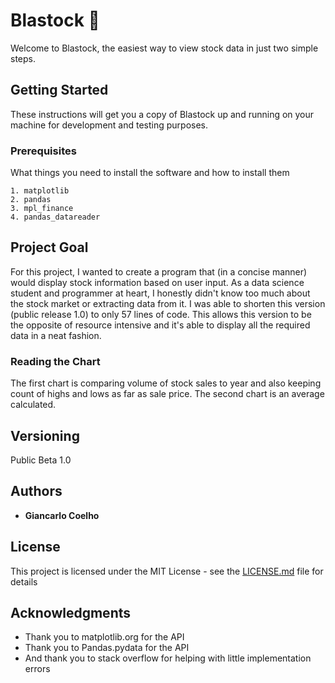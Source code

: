 # Blastock 🚀

Welcome to Blastock, the easiest way to view stock data in just two simple steps.

## Getting Started

These instructions will get you a copy of Blastock up and running on your machine for development and testing purposes.

### Prerequisites

What things you need to install the software and how to install them

```
1. matplotlib
2. pandas
3. mpl_finance
4. pandas_datareader
```

## Project Goal

For this project, I wanted to create a program that (in a concise manner) would display stock information based on user input. As a data science student and programmer at heart, I honestly didn't know too much about the stock market or extracting data from it. I was able to shorten this version (public release 1.0) to only 57 lines of code. This allows this version to be the opposite of resource intensive and it's able to display all the required data in a neat fashion. 

### Reading the Chart

The first chart is comparing volume of stock sales to year and also keeping count of highs and lows as far as sale price. The second chart is an average calculated.

## Versioning

Public Beta 1.0

## Authors

* **Giancarlo Coelho** 

## License

This project is licensed under the MIT License - see the [LICENSE.md](LICENSE.md) file for details

## Acknowledgments

* Thank you to matplotlib.org for the API
* Thank you to Pandas.pydata for the API
* And thank you to stack overflow for helping with little implementation errors
